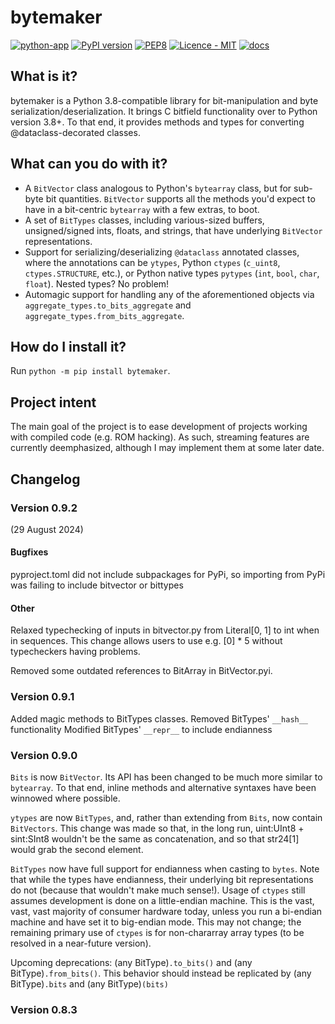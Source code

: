 # bytemaker
[![python-app](https://github.com/dem1995/bytemaker/actions/workflows/testing.yml/badge.svg)](https://github.com/dem1995/bytemaker/actions/workflows/testing.yml)
[![PyPI version](https://badge.fury.io/py/bytemaker.svg)](https://badge.fury.io/py/bytemaker)
[![PEP8](https://img.shields.io/badge/code%20style-pep8-orange.svg)](https://www.python.org/dev/peps/pep-0008/)
[![Licence - MIT](https://img.shields.io/badge/licence-MIT-750014)](https://github.com/dem1995/bytemaker/blob/main/LICENCE.md)
[![docs](https://readthedocs.org/projects/bytemaker/badge/?version=latest)](https://readthedocs.org/projects/bytemaker/)

## What is it?
bytemaker is a Python 3.8-compatible library for bit-manipulation and byte serialization/deserialization. It brings C bitfield functionality over to Python version 3.8+. To that end, it provides methods and types for converting @dataclass-decorated classes.

## What can you do with it?
- A `BitVector` class analogous to Python's `bytearray` class, but for sub-byte bit quantities. `BitVector` supports all the methods you'd expect to have in a bit-centric `bytearray` with a few extras, to boot.
- A set of `BitTypes` classes, including various-sized buffers, unsigned/signed ints, floats, and strings, that have underlying `BitVector` representations.
- Support for serializing/deserializing `@dataclass` annotated classes, where the annotations can be `ytypes`, Python `ctypes` (`c_uint8`, `ctypes.STRUCTURE`, etc.), or Python native types `pytypes` (`int`, `bool`, `char`, `float`). Nested types? No problem!
- Automagic support for handling any of the aforementioned objects via `aggregate_types.to_bits_aggregate` and `aggregate_types.from_bits_aggregate`.

## How do I install it?
Run `python -m pip install bytemaker`.

## Project intent
The main goal of the project is to ease development of projects working with compiled code (e.g. ROM hacking). As such, streaming features are currently deemphasized, although I may implement them at some later date.

## Changelog
### Version 0.9.2
(29 August 2024)
#### Bugfixes
pyproject.toml did not include subpackages for PyPi, so importing from PyPi was failing to include bitvector or bittypes

#### Other
Relaxed typechecking of inputs in bitvector.py from Literal[0, 1] to int when in sequences.
This change allows users to use e.g. [0] * 5 without typecheckers having problems.

Removed some outdated references to BitArray in BitVector.pyi.

### Version 0.9.1
Added magic methods to BitTypes classes.
Removed BitTypes' `__hash__` functionality
Modified BitTypes' `__repr__` to include endianness

### Version 0.9.0
`Bits` is now `BitVector`. Its API has been changed to be much more similar to `bytearray`. To that end, inline methods and alternative syntaxes have been winnowed where possible.

`ytypes` are now `BitTypes`, and, rather than extending from `Bits`, now contain `BitVectors`. This change was made so that, in the long run, uint:UInt8 + sint:SInt8 wouldn't be the same as concatenation, and so that str24[1] would grab the second element.

`BitTypes` now have full support for endianness when casting to `bytes`. Note that while the types have endianness, their underlying bit representations do not (because that wouldn't make much sense!). Usage of `ctypes` still assumes development is done on a little-endian machine. This is the vast, vast, vast majority of consumer hardware today, unless you run a bi-endian machine and have set it to big-endian mode. This may not change; the remaining primary use of `ctypes` is for non-chararray array types (to be resolved in a near-future version).

Upcoming deprecations:
(any BitType)`.to_bits()` and (any BitType)`.from_bits()`. This behavior should instead be replicated by (any BitType)`.bits` and (any BitType)`(bits)`
### Version 0.8.3
